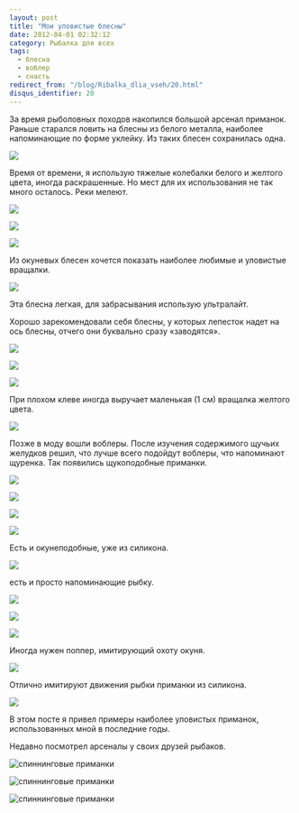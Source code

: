 ```yaml
---
layout: post
title: "Мои уловистые блесны"
date: 2012-04-01 02:32:12
category: Рыбалка для всех
tags:
  - блесна
  - воблер
  - снасть
redirect_from: "/blog/Ribalka_dlia_vseh/20.html"
disqus_identifier: 20
---
```

За время рыболовных походов накопился большой арсенал приманок. Раньше
старался ловить на блесны из белого металла, наиболее напоминающие по
форме уклейку. Из таких блесен сохранилась одна.

![](http://fishingguru.ru/uploads/images/00/00/01/2012/03/31/bb3371.jpg)

Время от времени, я использую тяжелые колебалки белого и желтого цвета,
иногда раскрашенные. Но мест для их использования не так много осталось.
Реки мелеют.

![](http://fishingguru.ru/uploads/images/00/00/01/2013/05/25/e932e1.jpg)

![](http://fishingguru.ru/uploads/images/00/00/01/2013/05/25/363057.jpg)

![](http://fishingguru.ru/uploads/images/00/00/01/2013/05/25/548ba6.jpg)

Из окуневых блесен хочется показать наиболее любимые и уловистые
вращалки.

![](http://fishingguru.ru/uploads/images/00/00/01/2013/05/25/a0ed78.jpg)

Эта блесна легкая, для забрасывания использую ультралайт.

Хорошо зарекомендовали себя блесны, у которых лепесток надет на ось
блесны, отчего они буквально сразу «заводятся».

![](http://fishingguru.ru/uploads/images/00/00/01/2013/05/25/ad3a0d.jpg)

![](http://fishingguru.ru/uploads/images/00/00/01/2013/05/25/83a92d.jpg)

![](http://fishingguru.ru/uploads/images/00/00/01/2013/05/25/2733af.jpg)

При плохом клеве иногда выручает маленькая (1 см) вращалка желтого
цвета.

![](http://fishingguru.ru/uploads/images/00/00/01/2013/05/25/2d40b6.jpg)

Позже в моду вошли воблеры. После изучения содержимого щучьих желудков
решил, что лучше всего подойдут воблеры, что напоминают щуренка. Так
появились щукоподобные приманки.

![](http://fishingguru.ru/uploads/images/00/00/01/2012/03/31/cd288d.jpg)

![](http://fishingguru.ru/uploads/images/00/00/01/2012/03/31/28faeb.jpg)

![](http://fishingguru.ru/uploads/images/00/00/01/2012/03/31/981573.jpg)

![](http://fishingguru.ru/uploads/images/00/00/01/2012/03/31/140d10.jpg)

Есть и окунеподобные, уже из силикона.

![](http://fishingguru.ru/uploads/images/00/00/01/2012/03/31/7d2ae3.jpg)

есть и просто напоминающие рыбку.

![](http://fishingguru.ru/uploads/images/00/00/01/2012/03/31/11cd07.jpg)

![](http://fishingguru.ru/uploads/images/00/00/01/2012/03/31/b593f5.jpg)

![](http://fishingguru.ru/uploads/images/00/00/01/2012/03/31/263dbe.jpg)

Иногда нужен поппер, имитирующий охоту окуня.

![](http://fishingguru.ru/uploads/images/00/00/01/2012/03/31/d1d7ef.jpg)

Отлично имитируют движения рыбки приманки из силикона.

![](http://fishingguru.ru/uploads/images/00/00/01/2012/03/31/eac948.jpg)

В этом посте я привел примеры наиболее уловистых приманок,
использованных мной в последние годы.

Недавно посмотрел арсеналы у своих друзей рыбаков.

![спиннинговые
приманки](http://fishingguru.ru/uploads/images/00/00/01/2012/10/21/ece926.jpg)

![спиннинговые
приманки](http://fishingguru.ru/uploads/images/00/00/01/2012/10/21/698c23.jpg)

![спиннинговые
приманки](http://fishingguru.ru/uploads/images/00/00/01/2012/10/21/18f533.jpg)
